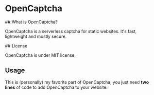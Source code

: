# OpenCaptcha

## What is OpenCaptcha?

OpenCaptcha is a serverless captcha for static websites. It's fast, lightweight and mostly secure.

## License

OpenCaptcha is under MIT license.

## Usage

This is (personally) my favorite part of OpenCaptcha, you just need **two lines** of code to add OpenCaptcha to your website.

```

```